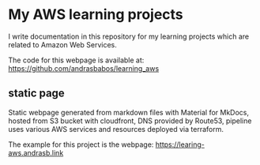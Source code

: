 # My AWS learning projects

I write documentation in this repository for my learning projects which are related to Amazon Web Services.

The code for this webpage is available at: <https://github.com/andrasbabos/learning_aws>

## static page

Static webpage generated from markdown files with Material for MkDocs, hosted from S3 bucket with cloudfront, DNS provided by Route53, pipeline uses various AWS services and resources deployed via terraform.

The example for this project is the webpage: <https://learing-aws.andrasb.link>
